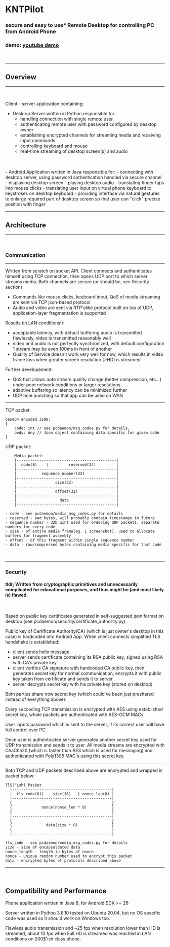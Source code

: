 # KNTPilot

### secure and easy to use* Remote Desktop for controlling PC from Android Phone
### demo: <a href="https://www.youtube.com/watch?v=JI3XYEeqHq8">youtube demo</a>

<br/>

---
## Overview
---

<br/>

Client - server application containing:

- Desktop Server written in Python responsible for:
    - handling connection with single remote user
    - authenticating remote user with password configured by desktop owner
    - establishing encrypted channels for streaming media and receiving input commands
    - controlling keyboard and mouse
    - real-time streaming of desktop screen(s) and audio
<br/>
<br/>
- Android Application written in Java responsible for:
    - connecting with desktop server, using password authentication handled via secure channel
    - displaying desktop screen
    - playing desktop audio
    - translating finger taps into mouse clicks
    - translating user input on virtual phone keyboard to keystrokes on desktop keyboard
    - providing interface via natural gestures to enlarge required part of desktop screen so that user can "click" precise position with finger

<br/>

---
## Architecture
--- 

<br/>

### Communication
---

Written from scratch on socket API. Client connects and authenticates himself using TCP connection, then opens UDP port to which server streams media. Both channels are secure (or should be, see Security section)

- Commands like mouse clicks, keyboard input, QoS of media streaming are sent via TCP json-based protocol
- Audio and video are sent via RTP'alike protocol built on top of UDP, application-layer fragmentation is supported

Results (in LAN conditions!):
- acceptable latency, with default buffering audio is transmitted flawlessly, video is transmitted reasonably well
- video and audio is not perfectly synchronized, with default configuration 1 stream may be even 100ms in front of another
- Quality of Service doesn't work very well for now, which results in video frame loss when greater screen resolution (>HD) is streamed


Further developement:
- QoS that allows auto stream quality change (better compression, etc...) under poor network conditions or larger resolutions
- adaptive buffering so latency can be minimized further
- UDP hole punching so that app can be used on WAN

---

TCP packet:
```
base64 encoded JSON:
{
    code: int // see pcdaemon/msg_codes.py for details,
    body: Any // Json object containing data specific for given code
}
```

UDP packet:
```
    Media packet:
    |--------------------------------------------|
    |  code(8)    |         reserved(24)         |
    |--------------------------------------------|
    |           sequence number(32)              |
    |--------------------------------------------|
    |                 size(32)                   |
    |--------------------------------------------|
    |                 offset(32)                 |
    |--------------------------------------------|
    |                   data                     |
    |--------------------------------------------|

- code - see pcdaemon/media_msg_codes.py for details
- reserved - pad bytes, will probably contain timestamps in future
- sequence number - 32b uint used for ordering UDP packets, separate numbers for every code
- size - of entire media frame(eg. 1 screenshot), used to allocate buffers for fragment assembly
- offset - of this fragment within single sequence number
- data - raw/compressed bytes containing media specific for that code
```
<br/>

---
### Security

#### tldr; Written from cryptographic primitives and unnecessarily complicated for educational purposes, and thus might be (and most likely is) flawed.

<br/>

Based on public key certificates generated in self-suggested json format on desktop (see pcdaemon/security/certificate_authority.py).

Public key of Certificate Authority(CA) (which is just owner's desktop in this case) is hardcoded into Android App. When client connects simplified TLS handshake is established:
- client sends hello message
- server sends certificate containing its RSA public key, signed using RSA with CA's private key
- client verifies CA signature with hardcoded CA public key, then generates secret key for normal communication, encrypts it with public key taken from certificate and sends it to server
- server decrypts secret key with his private key (stored on desktop)

Both parties share now secret key (which could've been just preshared instead of everything above).

Every succeding TCP transmission is encrypted with AES using established secret key, whole packets are authenticated with AES-GCM MACs.

User inputs password which is sent to the server, if its correct user will have full control over PC.

Once user is authenticated server generates another secret key used for UDP transmission and sends it to user. All media streams are encrypted with ChaCha20 (which is faster than AES which is used for messaging) and authenticated with Poly1305 MAC's using this secret key.

---

Both TCP and UDP packets described above are encrypted and wrapped in packet below:

```
TlS('ish) Packet
  |--------------------------------------------|
  |  tls_code(8)|    size(16)   | nonce_len(8) |
  |--------------------------------------------|
  {                                            }
  {             nonce(nonce_len * 8)           }
  {                                            }
  |--------------------------------------------|
  {                                            }
  {               data(size * 8)               }
  {                                            }
  |--------------------------------------------|

tls_code - see pcdaemon/media_msg_codes.py for details 
size - size of encapsuldated data
nonce_length - length in bytes of nonce
nonce - unique random number used to encrypt this packet
data - encrypted bytes of protocols described above
```

---

<br/>

## Compatibility and Performance
Phone application written in Java 8, for Android SDK >= 26

Server written in Python 3.8.10 tested on Ubuntu 20.04, but no OS specific code was used so it should work on Windows too.

Flawless audio transmission and ~25 fps when resolution lower than HD is streamed, about 10 fps when Full HD is streamed was reached in LAN conditions on 200$'ish class phone.
